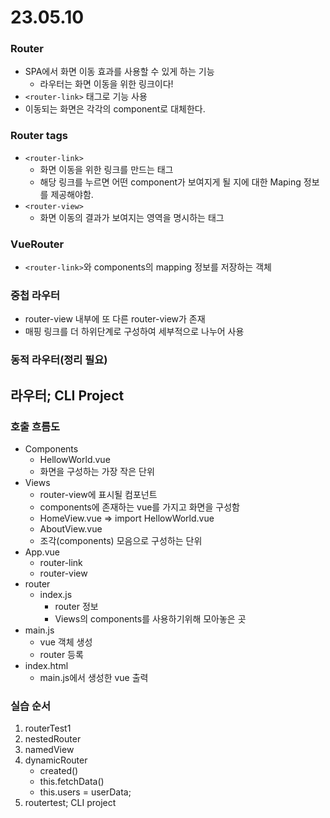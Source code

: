 # 23.05.10
### Router
- SPA에서 화면 이동 효과를 사용할 수 있게 하는 기능
  - 라우터는 화면 이동을 위한 링크이다!
- `<router-link>` 태그로 기능 사용
- 이동되는 화면은 각각의 component로 대체한다.

### Router tags
- `<router-link>`
  - 화면 이동을 위한 링크를 만드는 태그
  - 해당 링크를 누르면 어떤 component가 보여지게 될 지에 대한 Maping 정보를 제공해야함.
- `<router-view>`
  - 화면 이동의 결과가 보여지는 영역을 명시하는 태그

### VueRouter
- `<router-link>`와 components의 mapping 정보를 저장하는 객체

### 중첩 라우터
- router-view 내부에 또 다른 router-view가 존재
- 매핑 링크를 더 하위단계로 구성하여 세부적으로 나누어 사용

### 동적 라우터(정리 필요)

## 라우터; CLI Project
### 호출 흐름도
- Components
  - HellowWorld.vue
  - 화면을 구성하는 가장 작은 단위
- Views
  - router-view에 표시될 컴포넌트
  - components에 존재하는 vue를 가지고 화면을 구성함
  - HomeView.vue => import HellowWorld.vue
  - AboutView.vue
  - 조각(components) 모음으로 구성하는 단위
- App.vue
  - router-link
  - router-view
- router
  - index.js
    - router 정보
    - Views의 components를 사용하기위해 모아놓은 곳
- main.js
  - vue 객체 생성
  - router 등록
- index.html
  - main.js에서 생성한 vue 출력

### 실습 순서
1. routerTest1
2. nestedRouter
3. namedView
4. dynamicRouter
    - created()
    - this.fetchData()
    - this.users = userData;
5. routertest; CLI project